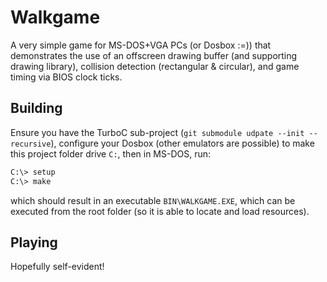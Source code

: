 # Walkgame

A very simple game for MS-DOS+VGA PCs (or Dosbox :=)) that demonstrates the use of an offscreen
drawing buffer (and supporting drawing library), collision detection (rectangular & circular),
and game timing via BIOS clock ticks.

## Building

Ensure you have the TurboC sub-project (`git submodule udpate --init --recursive`), configure
your Dosbox (other emulators are possible) to make this project folder drive `C:`, then in
MS-DOS, run:
```bash
C:\> setup
C:\> make
```
which should result in an executable `BIN\WALKGAME.EXE`, which can be executed from the root
folder (so it is able to locate and load resources).

## Playing

Hopefully self-evident!
